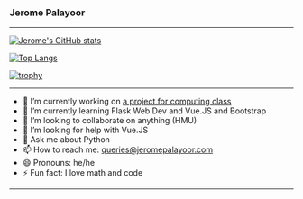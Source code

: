 ### Jerome Palayoor

--------

[![Jerome's GitHub stats](https://github-readme-stats.vercel.app/api?username=jeromepalayoor&count_private=true&show_icons=true&theme=radical)](https://github.com/jeromepalayoor)

[![Top Langs](https://github-readme-stats.vercel.app/api/top-langs/?username=jeromepalayoor&layout=compact)](https://github.com/jeromepalayoor)

[![trophy](https://github-profile-trophy.vercel.app/?username=jeromepalayoor&theme=onedark)](https://github.com/ryo-ma/github-profile-trophy)

-------
- 🔭 I’m currently working on [a project for computing class](https://github.com/jeromepalayoor/savingtheworld1)
- 🌱 I’m currently learning Flask Web Dev and Vue.JS and Bootstrap
- 👯 I’m looking to collaborate on anything (HMU)
- 🤔 I’m looking for help with Vue.JS
- 💬 Ask me about Python
- 📫 How to reach me: queries@jeromepalayoor.com
- 😄 Pronouns: he/he
- ⚡ Fun fact: I love math and code
- ------
